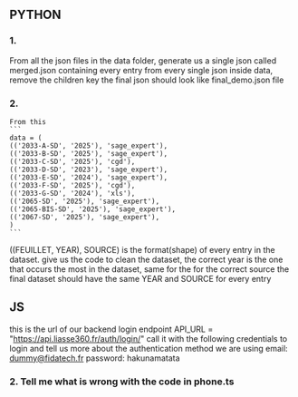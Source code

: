 

## PYTHON
### 1.
From all the json files in the data folder, generate us a single json called merged.json containing every entry from every single json inside data, remove the children key
the final json should look like final_demo.json file

### 2.
    From this 
    ```  
    data = (
    (('2033-A-SD', '2025'), 'sage_expert'), 
    (('2033-B-SD', '2025'), 'sage_expert'), 
    (('2033-C-SD', '2025'), 'cgd'), 
    (('2033-D-SD', '2023'), 'sage_expert'), 
    (('2033-E-SD', '2024'), 'sage_expert'), 
    (('2033-F-SD', '2025'), 'cgd'), 
    (('2033-G-SD', '2024'), 'xls'), 
    (('2065-SD', '2025'), 'sage_expert'), 
    (('2065-BIS-SD', '2025'), 'sage_expert'), 
    (('2067-SD', '2025'), 'sage_expert'), 
    ) 
    ```

    
    
    
    
((FEUILLET, YEAR), SOURCE) is the format(shape) of every entry in the dataset.
give us the code to clean the dataset, the correct year is the one that occurs the most in the dataset, same for the for the correct source
the final dataset should have the same YEAR and SOURCE for every entry


## JS


this is the url of our backend login endpoint API_URL = "https://api.liasse360.fr/auth/login/"
call it with the following credentials to login and tell us more about the authentication method we are using
email: dummy@fidatech.fr
password: hakunamatata

### 2. Tell me what is wrong with the code in phone.ts



